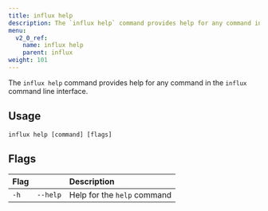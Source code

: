 ```yaml
---
title: influx help
description: The `influx help` command provides help for any command in the `influx` command line interface.
menu:
  v2_0_ref:
    name: influx help
    parent: influx
weight: 101
---
```


The `influx help` command provides help for any command in the `influx` command line interface.

## Usage
```
influx help [command] [flags]
```

## Flags
| Flag |          | Description                 |
|:---- |:---      |:-----------                 |
| `-h` | `--help` | Help for the `help` command |
